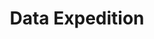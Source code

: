 ---
layout: workshop
title: Data Expedition
slogan: Begib dich auf eine Daten-Safari! 
text_short: >
    Data Expeditions sind Missionen, die du während deiner Daten-Reise bewältigst. Entdecke verborgene Stories und löse 
    ungelöste Geheimnisse im Land der Daten. Im Team nimmst du ein Problem in Angriff, beantwortest eine Fragestellung 
    oder setzt ein datenbasiertes Projekt um. Wir begleiten dich bei deiner Expedition entlang der Data Pipeline.
text_long: >
    Data Expeditions sind Missionen, die du während deiner Daten-Reise bewältigst. Entdecke verborgene Stories und löse 
    ungelöste Geheimnisse im Land der Daten. Im Team nimmst du ein Problem in Angriff, beantwortest eine Fragestellung 
    oder setzt ein datenbasiertes Projekt um. Wir begleiten dich bei deiner Expedition entlang der Data Pipeline.<br /><br />
    Auf einer Data-Expedition begibst du dich auf einen Streifzug in die Welt der Daten. In Teams recherchierst und 
    entwickelst du Stories für Kampagnen oder eine Herangehensweise an eine Challenge. Wir begleiten dich auf deiner 
    Reise entlang der Data Pipeline, eine Methode zur Entwicklung digitaler Projekte. <br /><br />
    Am besten vertieft man seine digitalen Fähigkeiten mit echten Daten und durch Ausprobieren im Team. Die 2- bis 
    3-tägige Data Expedition verknüpft genau das und gibt dir Raum, deine Idee mit digitalen Helferlein auf die Beine 
    zu stellen. Auf diese Weise macht man sich am besten mit der Datenwelt vertraut - und knüpft auf dem Weg auch neue 
    Freundschaften.
tags:
    - prototyping
    - data literacy
    - data expedition
goal_disclaimer: "In diesem Workshop lernst du:"
learning_goals:
    - wie ein daten-basiertes Projekt von der Idee bis zur Visualisierung entlang der Data Pipeline umgesetzt wird
    - wie du eine Herausforderung mit digitalen Tools für z.B. die Recherche bestreiten kannst
    - wie digitale Projekte effektiv im Team erarbeitet werden 
    - digitale Kenntnisse mit deinem  Herzensthema praktisch zu vertiefen
image:
  src: /files/workshops/data-expedition.jpg
  license: 
trainer:
   - Helene Hahn
   - Moritz Neujeffski
curriculum:
    intro: >
        Jede Data Expedition verläuft anders und orientiert sich vollständig an den Bedürfnissen der Teilnehmenden. 
        Ein Beispiel ist unsere Data Expedition zum Thema EU Finanztransparenz, der 
        <a href="https://storyhunt.de/">Story Hunt</a>. An dieser Stelle findet ihr einen Beispielablauf für die Data 
        Expedition.
    course:
        -
            name: 1. Erster Tag
            content:
                - Begrüßung und Kennenlernen
                - "Vorstellung der Data-Pipeline: Eine Methode zur Umsetzung digitaler Projekte"
                - "Roundtable: Expert/innen stellen digitale Projekte, Lösungswege und Daten zu ausgewählten Themen vor, Q&A"
                - "Ideenwerkstatt und Teamfindung: Fragestellungen, Ideen und Hypothesen zu einem Thema werden gesammelt, diskutiert und bewertet, Teams finden sich"
                - "Teamwork: Skizzen für einen Lösungsweg/ Ansätze zur gewählten Challenge werden erarbeitet, eine Idee wird konkretisiert"
                - Break Out-Sessions/ Skill Sharing mit Teilnehmenden und Expert/innen
                - Kurze Präsentation der Teams
                - Ausklang des Tages
        -
            name: Zweiter Tag
            content:
                - Begrüßung und Kaffee
                - "Teamwork: Die Teams arbeiten an ihren Ansätzen" 
                - Break Out-Sessions/ Skill Sharing mit Teilnehmenden und Expert/innen
                - Abschlusspräsentation der Teams
                - "Abschluss-Reflexion: Können wir das Projekt zu Ende bringen? Wie wollen wir an dem Projekt weiterarbeiten?" 
                - Abschluss und Ausklang des Tages
prequisites:
    - ie Data Expedition richtet sich an Interessierte mit inhaltlichem oder/und technischen Fokus: Du hast dich mit der Digitalisierung beschäftigt, bist beruflich oder ehrenamtlich in einem bestimmten Bereich aktiv (z.B. Bildung, Policy-Arbeit, Datenjournalismus) und möchtest dein Wissen praktisch anwenden. Du bist es gewohnt, mit Tabellendokumenten und anderen digitalen Tools zu arbeiten.
    - Laptop (kann von uns auf Wunsch bereitgestellt werden)
ressources:
    -
        name: '<a href="https://storyhunt.de/">The Story Hunt: Encover the EU</a>, Datenschule/ OpenBudgets, 2017'
        type: extern
    - 
        name: '<a href="https://datenschule.de/blog/2017/07/DS-Storyhunt-Wochenende/">Blogpost</a> zum Abschluss des Story Hunts, Datenschule, 2017'
        type: extern
    - 
        name: '<a href="https://schoolofdata.org/data-expeditions/">What is a Data-Expedition?</a>, School of Data, 2018'
        type: extern
duration: 2-3 Tage
costs: 200 Euro
suitable_for: 
    - Projektteams aus gemeinnützigen Organisationen
    - Einzelpersonen
lang: de
---